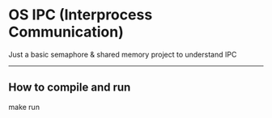 # OS IPC (Interprocess Communication)

Just a basic semaphore &amp; shared memory project to understand IPC

--------------------------------
How to compile and run
--------------------------------

make run

